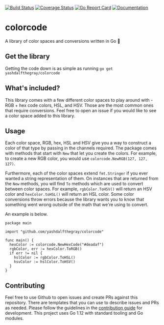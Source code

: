 [![Build Status](https://travis-ci.com/YashdalfTheGray/colorcode.svg?branch=master)](https://travis-ci.com/YashdalfTheGray/colorcode)
[![Coverage Status](https://coveralls.io/repos/github/YashdalfTheGray/colorcode/badge.svg?branch=master)](https://coveralls.io/github/YashdalfTheGray/colorcode?branch=master)
[![Go Report Card](https://goreportcard.com/badge/github.com/yashdalfthegray/colorcode)](https://goreportcard.com/report/github.com/yashdalfthegray/colorcode)
[![Documentation](https://godoc.org/github.com/yashdalfthegray/colorcode?status.svg)](http://godoc.org/github.com/yashdalfthegray/colorcode)

# colorcode

A library of color spaces and conversions written in Go 🎨

## Get the library

Getting the code down is as simple as running `go get yashdalfthegray/colorcode`

## What's included?

This library comes with a few different color spaces to play around with - RGB + hex code colors, HSL, and HSV. Those are the most common ones that require conversions. Feel free to open an issue if you would like to see a color space added to this library.

## Usage

Each color space, RGB, hex, HSL and HSV give you a way to construct a color of that type by passing in the channels required. The package comes with methods that start with `New` that let you create the colors. For example, to create a new RGB color, you would use `colorcode.NewRGB(127, 127, 127)`.

Furthermore, each of the color spaces extend `fmt.Stringer` if you ever wanted a string representation of them. On instances that are returned from the `New` methods, you will find `To` methods which are used to convert between color spaces. For example, `rgbColor.ToHSV()` will return an HSV color and `hexColor.toHSL()` will return an HSL color. Some color conversions throw errors because the library wants you to know that something went wrong outside of the math that we're using to convert.

An example is below.

```golang
package main

import "github.com/yashdalfthegray/colorcode"

func main() {
  hexColor := colorcode.NewHexCode("#deadaf")
  rgbColor, err := hexColor.ToRGB()
  if err != nil {
    hslColor := rgbColor.ToHSL()
    hsvColor := hslColor.ToHSV()
  }
}
```

## Contributing

Feel free to use Github to open issues and create PRs against this repository. There are templates that you can use to describe issues and PRs as needed. Please follow the guidelines in the [contribution guide](.github/CONTRIBUTING.md) for development. This project uses Go 1.12 with standard tooling and Go modules.
